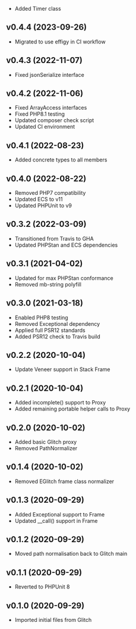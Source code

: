 * Added Timer class

## v0.4.4 (2023-09-26)
* Migrated to use effigy in CI workflow

## v0.4.3 (2022-11-07)
* Fixed jsonSerialize interface

## v0.4.2 (2022-11-06)
* Fixed ArrayAccess interfaces
* Fixed PHP8.1 testing
* Updated composer check script
* Updated CI environment

## v0.4.1 (2022-08-23)
* Added concrete types to all members

## v0.4.0 (2022-08-22)
* Removed PHP7 compatibility
* Updated ECS to v11
* Updated PHPUnit to v9

## v0.3.2 (2022-03-09)
* Transitioned from Travis to GHA
* Updated PHPStan and ECS dependencies

## v0.3.1 (2021-04-02)
* Updated for max PHPStan conformance
* Removed mb-string polyfill

## v0.3.0 (2021-03-18)
* Enabled PHP8 testing
* Removed Exceptional dependency
* Applied full PSR12 standards
* Added PSR12 check to Travis build

## v0.2.2 (2020-10-04)
* Update Veneer support in Stack Frame

## v0.2.1 (2020-10-04)
* Added incomplete() support to Proxy
* Added remaining portable helper calls to Proxy

## v0.2.0 (2020-10-02)
* Added basic Glitch proxy
* Removed PathNormalizer

## v0.1.4 (2020-10-02)
* Removed EGlitch frame class normalizer

## v0.1.3 (2020-09-29)
* Added Exceptional support to Frame
* Updated __call() support in Frame

## v0.1.2 (2020-09-29)
* Moved path normalisation back to Glitch main

## v0.1.1 (2020-09-29)
* Reverted to PHPUnit 8

## v0.1.0 (2020-09-29)
* Imported initial files from Glitch
